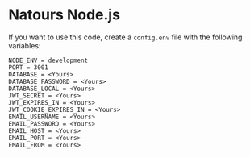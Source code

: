 # Natours Node.js

If you want to use this code, create a `config.env` file with the following variables:

```plaintext
NODE_ENV = development
PORT = 3001
DATABASE = <Yours>
DATABASE_PASSWORD = <Yours>
DATABASE_LOCAL = <Yours>
JWT_SECRET = <Yours>
JWT_EXPIRES_IN = <Yours>
JWT_COOKIE_EXPIRES_IN = <Yours>
EMAIL_USERNAME = <Yours>
EMAIL_PASSWORD = <Yours>
EMAIL_HOST = <Yours>
EMAIL_PORT = <Yours>
EMAIL_FROM = <Yours>

